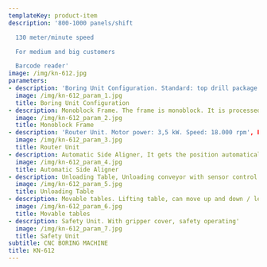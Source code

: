 ```yaml
---
templateKey: product-item
description: '800-1000 panels/shift

  130 meter/minute speed

  For medium and big customers

  Barcode reader'
image: /img/kn-612.jpg
parameters:
- description: 'Boring Unit Configuration. Standard: top drill package: 12V + 4H, bottom drill package: 9V'
  image: /img/kn-612_param_1.jpg
  title: Boring Unit Configuration
- description: Monoblock Frame. The frame is monoblock. It is processed as a single part by CNC working centers with very low tolerance, 0,01 mm.'
  image: /img/kn-612_param_2.jpg
  title: Monoblock Frame
- description: 'Router Unit. Motor power: 3,5 kW. Speed: 18.000 rpm', ER25
  image: /img/kn-612_param_3.jpg
  title: Router Unit
- description: Automatic Side Aligner, It gets the position automatically according the width of the panel., It eliminates the errors on the panel.
  image: /img/kn-612_param_4.jpg
  title: Automatic Side Aligner
- description: Unloading Table, Unloading conveyor with sensor control and motorized belt.
  image: /img/kn-612_param_5.jpg
  title: Unloading Table
- description: Movable tables. Lifting table, can move up and down / left and right, reduce panel scratch and hit'
  image: /img/kn-612_param_6.jpg
  title: Movable tables
- description: Safety Unit. With gripper cover, safety operating'
  image: /img/kn-612_param_7.jpg
  title: Safety Unit
subtitle: CNC BORING MACHINE
title: KN-612
---
```

